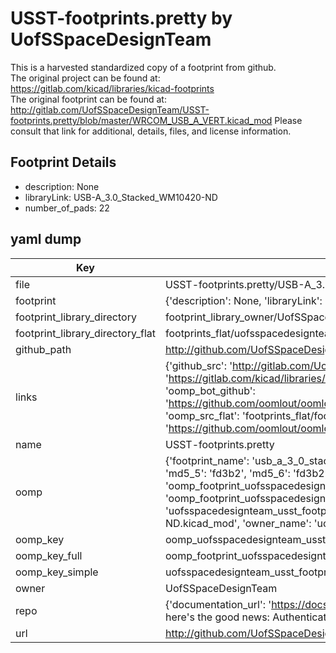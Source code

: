 # USST-footprints.pretty by UofSSpaceDesignTeam  
This is a harvested standardized copy of a footprint from github.  
The original project can be found at:  
https://gitlab.com/kicad/libraries/kicad-footprints  
The original footprint can be found at:
http://gitlab.com/UofSSpaceDesignTeam/USST-footprints.pretty/blob/master/WRCOM_USB_A_VERT.kicad_mod
Please consult that link for additional, details, files, and license information.  
## Footprint Details
* description: None  
* libraryLink: USB-A_3.0_Stacked_WM10420-ND  
* number_of_pads: 22  
## yaml dump  
| Key | Value |  
| --- | --- |  
| file | USST-footprints.pretty/USB-A_3.0_Stacked_WM10420-ND.kicad_mod |  
| footprint | {'description': None, 'libraryLink': 'USB-A_3.0_Stacked_WM10420-ND', 'number_of_pads': 22} |  
| footprint_library_directory | footprint_library_owner/UofSSpaceDesignTeam_USST-footprints.pretty |  
| footprint_library_directory_flat | footprints_flat/uofsspacedesignteam_usst_footprints_usb_a_3_0_stacked_wm10420_nd/working |  
| github_path | http://github.com/UofSSpaceDesignTeam/USST-footprints.pretty/blob/master/USB-A_3.0_Stacked_WM10420-ND.kicad_mod |  
| links | {'github_src': 'http://gitlab.com/UofSSpaceDesignTeam/USST-footprints.pretty/blob/master/WRCOM_USB_A_VERT.kicad_mod', 'github_src_repo': 'https://gitlab.com/kicad/libraries/kicad-footprints', 'oomp_bot': 'footprints/uofsspacedesignteam_usst_footprints_usb_a_3_0_stacked_wm10420_nd/working', 'oomp_bot_github': 'https://github.com/oomlout/oomlout_oomp_footprint_bot/tree/main/footprints/uofsspacedesignteam_usst_footprints_usb_a_3_0_stacked_wm10420_nd/working', 'oomp_src_flat': 'footprints_flat/footprints_flat/uofsspacedesignteam_usst_footprints_usb_a_3_0_stacked_wm10420_nd/working', 'oomp_src_flat_github': 'https://github.com/oomlout/oomlout_oomp_footprint_src/tree/main/footprints_flat/uofsspacedesignteam_usst_footprints_usb_a_3_0_stacked_wm10420_nd/working'} |  
| name | USST-footprints.pretty |  
| oomp | {'footprint_name': 'usb_a_3_0_stacked_wm10420_nd', 'library_name': 'usst_footprints', 'md5': 'fd3b29ec68eab502ac8a4d3c58fa1a2c', 'md5_10': 'fd3b29ec68', 'md5_5': 'fd3b2', 'md5_6': 'fd3b29', 'oomp_key': 'oomp_uofsspacedesignteam_usst_footprints_usb_a_3_0_stacked_wm10420_nd', 'oomp_key_extra': 'oomp_footprint_uofsspacedesignteam_usst_footprints_usb_a_3_0_stacked_wm10420_nd', 'oomp_key_full': 'oomp_footprint_uofsspacedesignteam_usst_footprints_usb_a_3_0_stacked_wm10420_nd_fd3b29', 'oomp_key_simple': 'uofsspacedesignteam_usst_footprints_usb_a_3_0_stacked_wm10420_nd', 'original_filename': 'USST-footprints.pretty/USB-A_3.0_Stacked_WM10420-ND.kicad_mod', 'owner_name': 'uofsspacedesignteam'} |  
| oomp_key | oomp_uofsspacedesignteam_usst_footprints_usb_a_3_0_stacked_wm10420_nd |  
| oomp_key_full | oomp_footprint_uofsspacedesignteam_usst_footprints_usb_a_3_0_stacked_wm10420_nd |  
| oomp_key_simple | uofsspacedesignteam_usst_footprints_usb_a_3_0_stacked_wm10420_nd |  
| owner | UofSSpaceDesignTeam |  
| repo | {'documentation_url': 'https://docs.github.com/rest/overview/resources-in-the-rest-api#rate-limiting', 'message': "API rate limit exceeded for 84.66.173.59. (But here's the good news: Authenticated requests get a higher rate limit. Check out the documentation for more details.)"} |  
| url | http://github.com/UofSSpaceDesignTeam/USST-footprints.pretty |  

